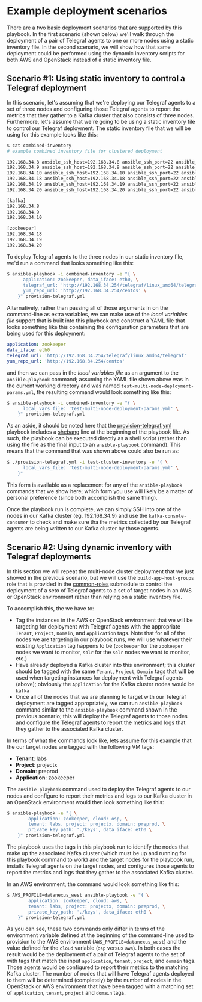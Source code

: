 # Example deployment scenarios

There are a two basic deployment scenarios that are supported by this playbook. In the first scenario (shown below) we'll walk through the deployment of a pair of Telegraf agents to one or more nodes using a static inventory file. In the second scenario, we will show how that same deployment could be performed using the dynamic inventory scripts for both AWS and OpenStack instead of a static inventory file.

## Scenario #1: Using static inventory to control a Telegraf deployment
In this scenario, let's assuming that we're deploying our Telegraf agents to a set of three nodes and configuring those Telegraf agents to report the metrics that they gather to a Kafka cluster that also consists of three nodes. Furthermore, let's assume that we're going to be using a static inventory file to control our Telegraf deployment. The static inventory file that we will be using for this example looks like this:

```bash
$ cat combined-inventory
# example combined inventory file for clustered deployment

192.168.34.8 ansible_ssh_host=192.168.34.8 ansible_ssh_port=22 ansible_ssh_user='cloud-user' ansible_ssh_private_key_file='keys/kafka_cluster_private_key'
192.168.34.9 ansible_ssh_host=192.168.34.9 ansible_ssh_port=22 ansible_ssh_user='cloud-user' ansible_ssh_private_key_file='keys/kafka_cluster_private_key'
192.168.34.10 ansible_ssh_host=192.168.34.10 ansible_ssh_port=22 ansible_ssh_user='cloud-user' ansible_ssh_private_key_file='keys/kafka_cluster_private_key'
192.168.34.18 ansible_ssh_host=192.168.34.18 ansible_ssh_port=22 ansible_ssh_user='cloud-user' ansible_ssh_private_key_file='keys/zk_cluster_private_key'
192.168.34.19 ansible_ssh_host=192.168.34.19 ansible_ssh_port=22 ansible_ssh_user='cloud-user' ansible_ssh_private_key_file='keys/zk_cluster_private_key'
192.168.34.20 ansible_ssh_host=192.168.34.20 ansible_ssh_port=22 ansible_ssh_user='cloud-user' ansible_ssh_private_key_file='keys/zk_cluster_private_key'

[kafka]
192.168.34.8
192.168.34.9
192.168.34.10

[zookeeper]
192.168.34.18
192.168.34.19
192.168.34.20

```

To deploy Telegraf agents to the three nodes in our static inventory file, we'd run a command that looks something like this:

```bash
$ ansible-playbook -i combined-inventory -e "{ \
      application: zookeeper, data_iface: eth0, \
      telegraf_url: 'http://192.168.34.254/telegraf/linux_amd64/telegraf' \
      yum_repo_url: 'http://192.168.34.254/centos' \
    }" provision-telegraf.yml
```

Alternatively, rather than passing all of those arguments in on the command-line as extra variables, we can make use of the *local variables file* support that is built into this playbook and construct a YAML file that looks something like this containing the configuration parameters that are being used for this deployment:

```yaml
application: zookeeper
data_iface: eth0
telegraf_url: 'http://192.168.34.254/telegraf/linux_amd64/telegraf'
yum_repo_url: 'http://192.168.34.254/centos'
```

and then we can pass in the *local variables file* as an argument to the `ansible-playbook` command; assuming the YAML file shown above was in the current working directory and was named `test-multi-node-deployment-params.yml`, the resulting command would look something like this:

```bash
$ ansible-playbook -i combined-inventory -e "{ \
      local_vars_file: 'test-multi-node-deployment-params.yml' \
    }" provision-telegraf.yml
```

As an aside, it should be noted here that the [provision-telegraf.yml](../provision-telegraf.yml) playbook includes a [shebang](https://en.wikipedia.org/wiki/Shebang_(Unix)) line at the beginning of the playbook file. As such, the playbook can be executed directly as a shell script (rather than using the file as the final input to an `ansible-playbook` command). This means that the command that was shown above could also be run as:

```bash
$ ./provision-telegraf.yml -i test-cluster-inventory -e "{ \
      local_vars_file: 'test-multi-node-deployment-params.yml' \
    }"
```

This form is available as a replacement for any of the `ansible-playbook` commands that we show here; which form you use will likely be a matter of personal preference (since both accomplish the same thing).

Once the playbook run is complete, we can simply SSH into one of the nodes in our Kafka cluster (eg. 192.168.34.9) and use the `kafka-console-consumer` to check and make sure tha the metrics collected by our Telegraf agents are being written to our Kafka cluster by those agents.

## Scenario #2: Using dynamic inventory with Telegraf deployments
In this section we will repeat the multi-node cluster deployment that we just showed in the previous scenario, but we will use the `build-app-host-groups` role that is provided in the [common-roles](../common-roles) submodule to control the deployment of a seto of Telegraf agents to a set of target nodes in an AWS or OpenStack environment rather than relying on a static inventory file.

To accomplish this, the we have to:

* Tag the instances in the AWS or OpenStack environment that we will be targeting for deployment with Telegraf agents with the appropriate `Tenant`, `Project`, `Domain`, and `Application` tags. Note that for all of the nodes we are targeting in our playbook runs, we will use whatever their existing `Application` tag happens to be (`zookeeper` for the `zookeeper` nodes we want to monitor, `solr` for the `solr` nodes we want to monitor, etc.)
* Have already deployed a Kafka cluster into this environment; this cluster should be tagged with the same  `Tenant`, `Project`, `Domain` tags that will be used when targeting instances for deployment with Telegraf agents (above); obviously the  `Application` for the Kafka cluster nodes would be `kafka`
* Once all of the nodes that we are planning to target with our Telegraf deployment are tagged appropriately, we can run `ansible-playbook` command similar to the `ansible-playbook` command shown in the previous scenario; this will deploy the Telegraf agents to those nodes and configure the Telegraf agents to report the metrics and logs that they gather to the associated Kafka cluster.

In terms of what the commands look like, lets assume for this example that the our target nodes are tagged with the following VM tags:

* **Tenant**: labs
* **Project**: projectx
* **Domain**: preprod
* **Application**: zookeeper

The `ansible-playbook` command used to deploy the Telegraf agents to our nodes and configure to report their metrics and logs to our Kafka cluster in an OpenStack environment would then look something like this:

```bash
$ ansible-playbook -e "{ \
        application: zookeeper, cloud: osp, \
        tenant: labs, project: projectx, domain: preprod, \
        private_key_path: './keys', data_iface: eth0 \
    }" provision-telegraf.yml
```

The playbook uses the tags in this playbook run to identify the nodes that make up the associated Kafka cluster (which must be up and running for this playbook command to work) and the target nodes for the playbook run, installs Telegraf agents on the target nodes, and configures those agents to report the metrics and logs that they gather to the associated Kafka cluster. 

In an AWS environment, the command would look something like this:

```bash
$ AWS_PROFILE=datanexus_west ansible-playbook -e "{ \
        application: zookeeper, cloud: aws, \
        tenant: labs, project: projectx, domain: preprod, \
        private_key_path: './keys', data_iface: eth0 \
    }" provision-telegraf.yml
```

As you can see, these two commands only differ in terms of the environment variable defined at the beginning of the command-line used to provision to the AWS environment (`AWS_PROFILE=datanexus_west`) and the value defined for the `cloud` variable (`osp` versus `aws`). In both cases the result would be the deployment of a pair of Telegraf agents to the set of with tags that match the input `application`, `tenant`, `project`, and `domain` tags. Those agents would be configured to report their metrics to the matching Kafka cluster. The number of nodes that will have Telegraf agents deployed to them will be determined (completely) by the number of nodes in the OpenStack or AWS environment that have been tagged with a matching set of `application`, `tenant`, `project` and `domain` tags.

